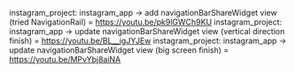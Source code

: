 instagram_project: instagram_app -> add navigationBarShareWidget view (tried NavigationRail) = https://youtu.be/pk9lGWCh9KU
instagram_project: instagram_app -> update navigationBarShareWidget view (vertical direction finish) = https://youtu.be/BL__igJYJEw
instagram_project: instagram_app -> update navigationBarShareWidget view (big screen finish) = https://youtu.be/MPvYbj8aiNA